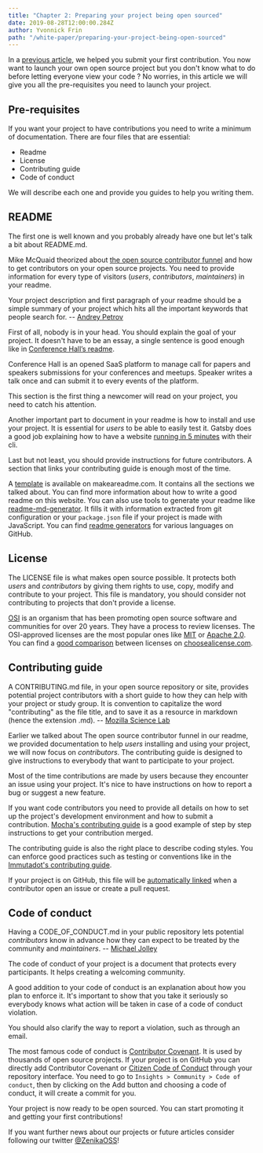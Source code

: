 ```yaml
---
title: "Chapter 2: Preparing your project being open sourced"
date: 2019-08-28T12:00:00.284Z
author: Yvonnick Frin 
path: "/white-paper/preparing-your-project-being-open-sourced"
---
```


In a [previous article](https://oss.zenika.com/white-paper/getting-started), we helped you submit your first contribution. You now want to launch your own open source project but you don't know what to do before letting everyone view your code ? No worries, in this article we will give you all the pre-requisites you need to launch your project.

## Pre-requisites

If you want your project to have contributions you need to write a minimum of documentation. There are four files that are essential:

- Readme
- License
- Contributing guide
- Code of conduct

We will describe each one and provide you guides to help you writing them.

## README

The first one is well known and you probably already have one but let's talk a bit about README.md.

Mike McQuaid theorized about [the open source contributor funnel](https://mikemcquaid.com/2018/08/14/the-open-source-contributor-funnel-why-people-dont-contribute-to-your-open-source-project/) and how to get contributors on your open source projects. You need to provide information for every type of visitors (_users_, _contributors_, _maintainers_) in your readme.

Your project description and first paragraph of your readme should be a simple summary of your project which hits all the important keywords that people search for. -- [Andrey Petrov](https://medium.com/code-zen/how-to-maintain-a-successful-open-source-project-aaa2a5437d3a)

First of all, nobody is in your head. You should explain the goal of your project. It doesn't have to be an essay, a single sentence is good enough like in [Conference Hall’s readme](https://github.com/bpetetot/conference-hall).

Conference Hall is an opened SaaS platform to manage call for papers and speakers submissions for your conferences and meetups. Speaker writes a talk once and can submit it to every events of the platform.

This section is the first thing a newcomer will read on your project, you need to catch his attention.

Another important part to document in your readme is how to install and use your project. It is essential for _users_ to be able to easily test it. Gatsby does a good job explaining how to have a website [running in 5 minutes](https://github.com/gatsbyjs/gatsby#-get-up-and-running-in-5-minutes) with their cli.

Last but not least, you should provide instructions for future contributors. A section that links your contributing guide is enough most of the time.

A [template](https://www.makeareadme.com/#template-1) is available on makeareadme.com. It contains all the sections we talked about. You can find more information about how to write a good readme on this website. You can also use tools to generate your readme like [readme-md-generator](https://github.com/kefranabg/readme-md-generator). It fills it with information extracted from git configuration or your `package.json` file if your project is made with JavaScript. You can find [readme generators](https://github.com/search?utf8=%E2%9C%93&q=generate+readme&type=Repositories) for various languages on GitHub.

## License

The LICENSE file is what makes open source possible. It protects both _users_ and _contributors_ by giving them rights to use, copy, modify and contribute to your project. This file is mandatory, you should consider not contributing to projects that don't provide a license.

[OSI](https://opensource.org/) is an organism that has been promoting open source software and communities for over 20 years. They have a process to review licenses. The OSI-approved licenses are the most popular ones like [MIT](https://opensource.org/licenses/MIT) or [Apache 2.0](https://opensource.org/licenses/Apache-2.0). You can find a [good comparison](https://choosealicense.com/licenses/) between licenses on [choosealicense.com](https://choosealicense.com/).

## Contributing guide

A CONTRIBUTING.md file, in your open source repository or site, provides potential project contributors with a short guide to how they can help with your project or study group. It is convention to capitalize the word "contributing" as the file title, and to save it as a resource in markdown (hence the extension .md). -- [Mozilla Science Lab](https://mozillascience.github.io/working-open-workshop/contributing/)

Earlier we talked about The open source contributor funnel in our readme, we provided documentation to help _users_ installing and using your project, we will now focus on _contributors_. The contributing guide is designed to give instructions to everybody that want to participate to your project.

Most of the time contributions are made by users because they encounter an issue using your project. It's nice to have instructions on how to report a bug or suggest a new feature.

If you want code contributors you need to provide all details on how to set up the project's development environment and how to submit a contribution. [Mocha's contributing guide](https://github.com/mochajs/mocha/blob/master/.github/CONTRIBUTING.md#shoe-contributing-code-step-by-step) is a good example of step by step instructions to get your contribution merged.

The contributing guide is also the right place to describe coding styles. You can enforce good practices such as testing or conventions like in the [Immutadot's contributing guide](https://github.com/zenika-open-source/immutadot/blob/master/.github/CONTRIBUTING.md#tests-and-code-style-policeman).

If your project is on GitHub, this file will be [automatically linked](https://help.github.com/en/articles/setting-guidelines-for-repository-contributors) when a contributor open an issue or create a pull request.

## Code of conduct

Having a CODE_OF_CONDUCT.md in your public repository lets potential _contributors_ know in advance how they can expect to be treated by the community and _maintainers_. -- [Michael Jolley](https://dev.to/michaeljolley/using-a-contributing-codeofconduct-to-assist-others-in-contributing-to-public-repositories-1l90)

The code of conduct of your project is a document that protects every participants. It helps creating a welcoming community.

A good addition to your code of conduct is an explanation about how you plan to enforce it. It's important to show that you take it seriously so everybody knows what action will be taken in case of a code of conduct violation.

You should also clarify the way to report a violation, such as through an email.

The most famous code of conduct is [Contributor Covenant](https://www.contributor-covenant.org/). It is used by thousands of open source projects. If your project is on GitHub you can directly add Contributor Covenant or [Citizen Code of Conduct](http://citizencodeofconduct.org/) through your repository interface. You need to go to `Insights > Community > Code of conduct`, then by clicking on the Add button and choosing a code of conduct, it will create a commit for you.

Your project is now ready to be open sourced. You can start promoting it and getting your first contributions!

If you want further news about our projects or future articles consider following our twitter [@ZenikaOSS](https://twitter.com/ZenikaOSS)!
